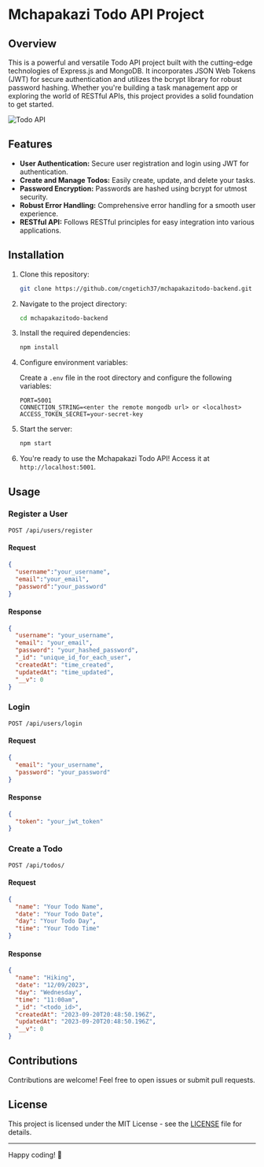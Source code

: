 # Mchapakazi Todo API Project

## Overview

This is a powerful and versatile Todo API project built with the cutting-edge technologies of Express.js and MongoDB. It incorporates JSON Web Tokens (JWT) for secure authentication and utilizes the bcrypt library for robust password hashing. Whether you're building a task management app or exploring the world of RESTful APIs, this project provides a solid foundation to get started.

![Todo API](https://your-image-url.com/todo-api-image.jpg)

## Features

- **User Authentication:** Secure user registration and login using JWT for authentication.
- **Create and Manage Todos:** Easily create, update, and delete your tasks.
- **Password Encryption:** Passwords are hashed using bcrypt for utmost security.
- **Robust Error Handling:** Comprehensive error handling for a smooth user experience.
- **RESTful API:** Follows RESTful principles for easy integration into various applications.

## Installation

1. Clone this repository:

   ```bash
   git clone https://github.com/cngetich37/mchapakazitodo-backend.git
   ```

2. Navigate to the project directory:

   ```bash
   cd mchapakazitodo-backend
   ```

3. Install the required dependencies:

   ```bash
   npm install
   ```

4. Configure environment variables:

   Create a `.env` file in the root directory and configure the following variables:

   ```env
   PORT=5001
   CONNECTION_STRING=<enter the remote mongodb url> or <localhost>
   ACCESS_TOKEN_SECRET=your-secret-key
   ```

5. Start the server:

   ```bash
   npm start
   ```

6. You're ready to use the Mchapakazi Todo API! Access it at `http://localhost:5001`.

## Usage

### Register a User

```http
POST /api/users/register
```

#### Request

```json
{
  "username":"your_username",
  "email":"your_email",
  "password":"your_password"
}
```

#### Response

```json
{
  "username": "your_username",
  "email": "your_email",
  "password": "your_hashed_password",
  "_id": "unique_id_for_each_user",
  "createdAt": "time_created",
  "updatedAt": "time_updated",
  "__v": 0
}
```

### Login

```http
POST /api/users/login
```

#### Request

```json
{
  "email": "your_username",
  "password": "your_password"
}
```

#### Response

```json
{
  "token": "your_jwt_token"
}
```

### Create a Todo

```http
POST /api/todos/
```

#### Request

```json
{
  "name": "Your Todo Name",
  "date": "Your Todo Date",
  "day": "Your Todo Day",
  "time": "Your Todo Time"
}
```

#### Response

```json
{
  "name": "Hiking",
  "date": "12/09/2023",
  "day": "Wednesday",
  "time": "11:00am",
  "_id": "<todo_id>",
  "createdAt": "2023-09-20T20:48:50.196Z",
  "updatedAt": "2023-09-20T20:48:50.196Z",
  "__v": 0
}
```

## Contributions

Contributions are welcome! Feel free to open issues or submit pull requests.

## License

This project is licensed under the MIT License - see the [LICENSE](LICENSE) file for details.

---

Happy coding! 🚀

